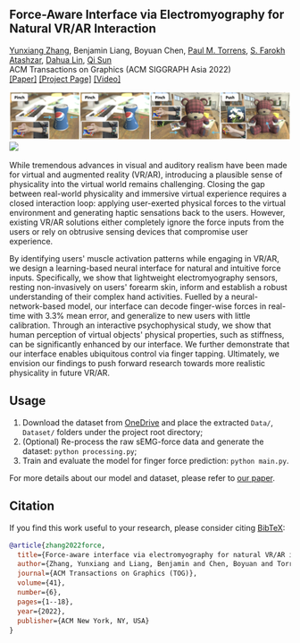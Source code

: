 ## Force-Aware Interface via Electromyography for Natural VR/AR Interaction

[Yunxiang Zhang](https://yunxiangzhang.github.io/), Benjamin Liang, Boyuan Chen, [Paul M. Torrens](https://engineering.nyu.edu/faculty/paul-torrens), [S. Farokh Atashzar](https://engineering.nyu.edu/faculty/s-farokh-atashzar), [Dahua Lin](http://dahua.site/), [Qi Sun](https://qisun.me/) \
ACM Transactions on Graphics (ACM SIGGRAPH Asia 2022) \
[\[Paper\]](https://www.immersivecomputinglab.org/wp-content/uploads/2022/10/xr-emg-force-interface.pdf) [\[Project Page\]](https://www.immersivecomputinglab.org/publication/force-aware-interface-via-electromyography-for-natural-vr-ar-interaction/) [\[Video\]](https://www.youtube.com/watch?v=Y95LgJT0-Ks)

![](Docs/teaser-bottom.png)
![](Docs/teaser-top.png)

While tremendous advances in visual and auditory realism have been made for virtual and augmented reality (VR/AR), introducing a plausible sense of physicality into the virtual world remains challenging. Closing the gap between real-world physicality and immersive virtual experience requires a closed interaction loop: applying user-exerted physical forces to the virtual environment and generating haptic sensations back to the users. However, existing VR/AR solutions either completely ignore the force inputs from the users or rely on obtrusive sensing devices that compromise user experience.

By identifying users' muscle activation patterns while engaging in VR/AR, we design a learning-based neural interface for natural and intuitive force inputs. Specifically, we show that lightweight electromyography sensors, resting non-invasively on users' forearm skin, inform and establish a robust understanding of their complex hand activities. Fuelled by a neural-network-based model, our interface can decode finger-wise forces in real-time with 3.3% mean error, and generalize to new users with little calibration. Through an interactive psychophysical study, we show that human perception of virtual objects' physical properties, such as stiffness, can be significantly enhanced by our interface. We further demonstrate that our interface enables ubiquitous control via finger tapping. Ultimately, we envision our findings to push forward research towards more realistic physicality in future VR/AR.

## Usage
1. Download the dataset from [OneDrive](https://1drv.ms/f/s!Ahl4AorfaIk6kP8GxCcYfnEVszREVA) and place the extracted `Data/`, `Dataset/` folders under the project root directory;
3. (Optional) Re-process the raw sEMG-force data and generate the dataset: `python processing.py`;
4. Train and evaluate the model for finger force prediction: `python main.py`.

For more details about our model and dataset, please refer to [our paper](https://www.immersivecomputinglab.org/wp-content/uploads/2022/10/xr-emg-force-interface.pdf).

## Citation
If you find this work useful to your research, please consider citing [BibTeX](Docs/xr-emg-force-interface.bib):
```bibtex
@article{zhang2022force,
  title={Force-aware interface via electromyography for natural VR/AR interaction},
  author={Zhang, Yunxiang and Liang, Benjamin and Chen, Boyuan and Torrens, Paul M and Atashzar, S Farokh and Lin, Dahua and Sun, Qi},
  journal={ACM Transactions on Graphics (TOG)},
  volume={41},
  number={6},
  pages={1--18},
  year={2022},
  publisher={ACM New York, NY, USA}
}
```